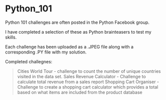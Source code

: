 # Python_101

Python 101 challenges are often posted in the Python Facebook group.

I have completed a selection of these as Python brainteasers to test my skills.

Each challenge has been uploaded as a .JPEG file along with a corresponding .PY file with my solution.

Completed challegnes:

> Cities World Tour - challenge to count the number of unique countries visited in the data set.
> Sales Revenue Calculator - Challenge to calculate total revenue from a sales report
> Shopping Cart Organiser - Challenge to create a shopping cart calculator which provides a total based on what items are included from the product database
